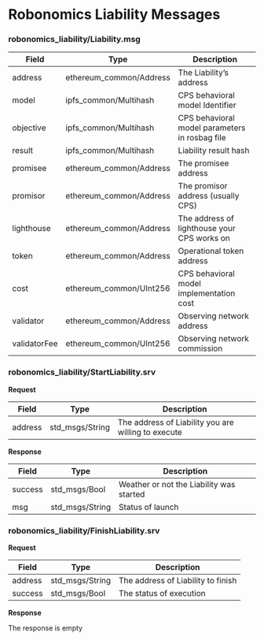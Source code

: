 Robonomics Liability Messages
=============================

### robonomics_liability/Liability.msg

| Field         | Type                      | Description                                       |
|-------------- |-------------------------  |------------------------------------------------   |
| address       | ethereum_common/Address   | The Liability’s address                           |
| model         | ipfs_common/Multihash     | CPS behavioral model Identifier                   |
| objective     | ipfs_common/Multihash     | CPS behavioral model parameters in rosbag file    |
| result        | ipfs_common/Multihash     | Liability result hash                             |
| promisee      | ethereum_common/Address   | The promisee address                              |
| promisor      | ethereum_common/Address   | The promisor address (usually CPS)                |
| lighthouse    | ethereum_common/Address   | The address of lighthouse your CPS works on       |
| token         | ethereum_common/Address   | Operational token address                         |
| cost          | ethereum_common/UInt256   | CPS behavioral model implementation cost          |
| validator     | ethereum_common/Address   | Observing network address                         |
| validatorFee  | ethereum_common/UInt256   | Observing network commission                      |

<!--
============== ============================================================ ==================================================
 Field                 Type                                                 Description
============== ============================================================ ==================================================
address        :ref:`ethereum_common/Address <Ethereum-common-Address.msg>` The Liability's address
model          :ref:`ipfs_common/Multihash <IPFS-Common-Multihash.msg>`     CPS behavioral model Identifier
objective      :ref:`ipfs_common/Multihash <IPFS-Common-Multihash.msg>`     CPS behavioral model parameters in rosbag file
result         :ref:`ipfs_common/Multihash <IPFS-Common-Multihash.msg>`     Liability result hash
promisee       :ref:`ethereum_common/Address <Ethereum-common-Address.msg>` The promisee address
promisor       :ref:`ethereum_common/Address <Ethereum-common-Address.msg>` The promisor address (usually CPS)
lighthouse     :ref:`ethereum_common/Address <Ethereum-common-Address.msg>` The address of lighthouse your CPS works on
token          :ref:`ethereum_common/Address <Ethereum-common-Address.msg>` Operational token address
cost           :ref:`ethereum_common/UInt256 <Ethereum-common-UInt256.msg>` CPS behavioral model implementation cost
validator      :ref:`ethereum_common/Address <Ethereum-common-Address.msg>` Observing network address
validatorFee   :ref:`ethereum_common/UInt256 <Ethereum-common-UInt256.msg>` Observing network commission
============== ============================================================ ==================================================
-->

### robonomics_liability/StartLiability.srv

**Request**

| Field     | Type              | Description                                           |
|---------  |-----------------  |-----------------------------------------------------  |
| address   | std_msgs/String   | The address of Liability you are willing to execute   |

**Response**

| Field     | Type              | Description                               |
|---------  |-----------------  |------------------------------------------ |
| success   | std_msgs/Bool     | Weather or not the Liability was started  |
| msg       | std_msgs/String   | Status of launch                          |

### robonomics_liability/FinishLiability.srv

**Request**

| Field     | Type              | Description                           |
|---------  |-----------------  |------------------------------------   |
| address   | std_msgs/String   | The address of Liability to finish    |
| success   | std_msgs/Bool     | The status of execution               |

**Response**

The response is empty

